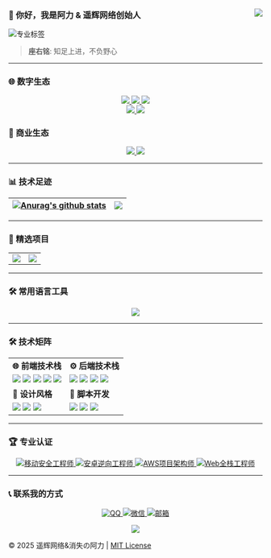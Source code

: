 ### 👋 你好，我是阿力 & 遥辉网络创始人<a href="https://github.com/Ktz-ali/"><img align="right" src="https://komarev.com/ghpvc/?username=Ktz-ali&label=Views&color=blue&style=flat"></a>

<p><img src="https://readme-typing-svg.herokuapp.com?font=Fira+Code&weight=600&size=24&duration=3000&pause=1000&color=1D9BF0&center=true&vCenter=true&width=435&lines=%F0%9F%92%BB+专注移动安全领域攻防;%F0%9F%A7%A9+热爱花里胡哨的程序开发设计;%F0%9F%9B%A0%EF%B8%8F+每样都懂一点点的全栈架构工程师" alt="专业标签"></p>  

> **座右铭**: 知足上进，不负野心  

---

### 🌐 数字生态
<div align="center">
  <a href="http://www.ktzali.cn" target="_blank">
    <img src="https://img.shields.io/badge/Website-个人主页-2CA5E0?logo=homeassistant&logoColor=white&style=for-the-badge">
  </a>
  <a href="http://www.94ali.top" target="_blank">
    <img src="https://img.shields.io/badge/Blog-技术博客-FF5722?logo=hexo&logoColor=white&style=for-the-badge">
  </a>
  <a href="https://gitee.com/Ktz-ali" target="_blank">
    <img src="https://img.shields.io/badge/Gitee-开源仓库-C71D23?logo=gitee&logoColor=white&style=for-the-badge">
  </a>
</div>

<div align="center">
  <a href="https://b23.tv/7QqLgsC" target="_blank">
    <img src="https://img.shields.io/badge/Bilibili-技术分享-FF69B4?logo=bilibili&logoColor=white&style=for-the-badge">
  </a>
  <a href="https://pd.qq.com/s/ceqvpaxi2?b=5" target="_blank">
    <img src="https://img.shields.io/badge/QQ-技术社区-12B7F5?logo=tencentqq&logoColor=white&style=for-the-badge">
  </a>
</div>

### 💼 商业生态
<div align="center">
  <a href="https://m.tb.cn/h.hLTEti9?tk=qYpN4TwJPn0" target="_blank">
    <img src="https://img.shields.io/badge/Xianyu-技术店铺-FE5000?logo=alibabadotcom&logoColor=white">
  </a>
  <a href="https://www.huzhan.com/ishop53338" target="_blank">
    <img src="https://img.shields.io/badge/Huzhan-程序商店-FF0036?logo=shoppingcart&logoColor=white">
  </a>
</div>

---

### 📊 技术足迹
| <a href="https://github.com/Ktz-ali/github-readme-stats"><img align="center" src="https://github-readme-stats.vercel.app/api?hide_border=true&locale=cn&username=Ktz-ali&show_icons=true&include_all_commits=true&theme=buefy&hide_border=true" alt="Anurag's github stats" /></a> | <a href="https://github.com/Ktz-ali/github-readme-stats"><img align="center" src="https://github-readme-stats.vercel.app/api/top-langs/?hide_border=true&locale=cn&username=Ktz-ali&layout=compact&theme=buefy&hide_border=true" /></a> |
| ------------- | ------------- |

---

### 🚀 精选项目
<table align="center">
    <tr>
        <td align="center">
          <picture>
            <a href="https://github.com/Ktz-ali/AliGit">
                <img src="https://github-readme-stats.vercel.app/api/pin/?username=Ktz-ali&repo=AliGit&theme=buefy">
            </a>
          </picture>
        </td>
        <td align="center">
          <picture>
            <a href="https://github.com/Ktz-ali/AliSpace">
                <img src="https://github-readme-stats.vercel.app/api/pin/?username=Ktz-ali&repo=AliSpace&theme=buefy">
            </a>
          </picture>
        </td>
    </tr>
</table>

---

### 🛠️ 常用语言工具
<p align="center">
  <img src="https://skillicons.dev/icons?i=java,bash,py,php,html,css,javascript,vue,nodejs,mysql,redis,git,github,linux,docker,nginx&theme=dark&perline=8" />
</p>

---


### 🛠️ 技术矩阵
<table align="center">
  <tr>
    <td><b>🌐 前端技术栈</b></td>
    <td><b>⚙️ 后端技术栈</b></td>
  </tr>
  <tr>
    <td>
      <img src="https://img.shields.io/badge/HTML5-E34F26?logo=html5&logoColor=white"> 
      <img src="https://img.shields.io/badge/CSS3-1572B6?logo=css3&logoColor=white">
      <img src="https://img.shields.io/badge/JavaScript-F7DF1E?logo=javascript&logoColor=black">
      <img src="https://img.shields.io/badge/Vue.js-4FC08D?logo=vue.js&logoColor=white"> 
      <img src="https://img.shields.io/badge/Bootstrap-7952B3?logo=bootstrap&logoColor=white">
    </td>
    <td>
      <img src="https://img.shields.io/badge/Java-007396?logo=java&logoColor=white"> 
      <img src="https://img.shields.io/badge/PHP-777BB4?logo=php&logoColor=white">
      <img src="https://img.shields.io/badge/MySQL-4479A1?logo=mysql&logoColor=white">
      <img src="https://img.shields.io/badge/Linux-FCC624?logo=linux&logoColor=black">
    </td>
  </tr>
  <tr>
    <td><b>🎨 设计风格</b></td>
    <td><b>🤖 脚本开发</b></td>
  </tr>
  <tr>
    <td>
      <img src="https://img.shields.io/badge/Neomorphism-8A2BE2?logo=blender&logoColor=white">
      <img src="https://img.shields.io/badge/Glassmorphism-87CEEB?logo=figma&logoColor=white">
      <img src="https://img.shields.io/badge/Tech_Style-00FF7F?logo=adobexd&logoColor=white">
    </td>
    <td>
      <img src="https://img.shields.io/badge/Python-3776AB?logo=python&logoColor=white">
      <img src="https://img.shields.io/badge/Shell_Script-4EAA25?logo=gnubash&logoColor=white">
      <img src="https://img.shields.io/badge/Automation-FF9800?logo=jenkins&logoColor=white">
    </td>
  </tr>
</table>

---

### 🏆 专业认证
<div align="center">
  <a href="#">
    <img src="https://img.shields.io/badge/Mobile_Security-Expert-4CAF50?logo=android" alt="移动安全工程师">
  </a>
  <a href="#">
    <img src="https://img.shields.io/badge/Android_RE-Advanced-9C27B0?logo=androidstudio" alt="安卓逆向工程师">
  </a>
  <a href="#">
    <img src="https://img.shields.io/badge/AWS_Architect-Associate-FF9900?logo=amazonaws" alt="AWS项目架构师">
  </a>
  <a href="#">
    <img src="https://img.shields.io/badge/Full_Stack-TCA-3C78D8?logo=googlecloud" alt="Web全栈工程师">
  </a>
</div>

---

### 📞 联系我的方式
<p align="center">
  <a href="https://qm.qq.com/q/DBDjD6OcIS">
    <img src="https://img.shields.io/badge/QQ-1728031575-12B7F5?logo=tencentqq" alt="QQ">
  </a>
  <a href="#">
    <img src="https://img.shields.io/badge/微信-Ali01021123-07C160?logo=wechat" alt="微信">
  </a>
  <a href="mailto:xywlxyh@vip.qq.com">
    <img src="https://img.shields.io/badge/邮箱-xywlxyh@vip.qq.com-EA4335?logo=gmail" alt="邮箱">
  </a>
</p>

<div align="center">
  <img src="https://capsule-render.vercel.app/api?type=waving&color=gradient&height=60&section=footer" />
</div>

© 2025 遥辉网络&消失の阿力 | [MIT License](LICENSE)